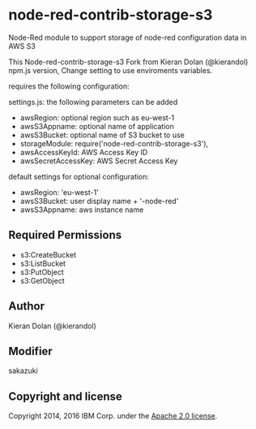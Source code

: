 # node-red-contrib-storage-s3

Node-Red module to support storage of node-red configuration data in AWS S3

This Node-red-contrib-storage-s3 Fork from Kieran Dolan (@kierandol) npm.js version, Change setting to use enviroments variables.
<p>
requires the following configuration:

</p>
<p>
settings.js: the following parameters can be added
<ul>
<li>awsRegion: optional region such as eu-west-1</li>
<li>awsS3Appname: optional name of application</li>
<li>awsS3Bucket: optional name of S3 bucket to use</li>
<li>storageModule: require('node-red-contrib-storage-s3'),</li>
<li>awsAccessKeyId: AWS Access Key ID</li>
<li>awsSecretAccessKey: AWS Secret Access Key</li>
</ul>
</p>

default settings for optional configuration:
<ul>
<li>awsRegion: 'eu-west-1'</li>
<li>awsS3Bucket: user display name + '-node-red'</li>
<li>awsS3Appname: aws instance name</li>
</ul>

Required Permissions
---------------------
- s3:CreateBucket
- s3:ListBucket
- s3:PutObject
- s3:GetObject

Author
-------
Kieran Dolan (@kierandol)  


Modifier
-------
sakazuki


Copyright and license
----------------------
Copyright 2014, 2016 IBM Corp. under the [Apache 2.0 license](http://www.apache.org/licenses/LICENSE-2.0).
